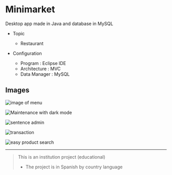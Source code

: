 # Minimarket
Desktop app made in Java and database in MySQL

- Topic 
  - Restaurant

- Configuration
  - Program : Eclipse IDE
  - Architecture : MVC
  - Data Manager : MySQL


## Images
![image of menu](https://user-images.githubusercontent.com/68967448/125182871-6265f780-e1d7-11eb-8917-74b4896f3a6e.png)

![Maintenance with dark mode](https://user-images.githubusercontent.com/68967448/125182896-9e00c180-e1d7-11eb-83ee-2f9c1ba286f7.png)

![sentence admin](https://user-images.githubusercontent.com/68967448/125182920-c5f02500-e1d7-11eb-94f7-c79055088324.png)

![transaction](https://user-images.githubusercontent.com/68967448/125182928-dbfde580-e1d7-11eb-9f3a-0cea64dd2e23.png)

![easy product search](https://user-images.githubusercontent.com/68967448/125182935-f33cd300-e1d7-11eb-867d-044633243376.png)

<hr>

> This is an institution project (educational)
> - The project is in Spanish by country language
